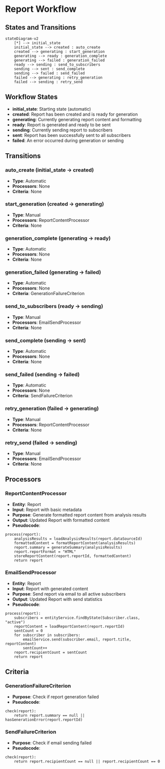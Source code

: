 # Report Workflow

## States and Transitions

```mermaid
stateDiagram-v2
    [*] --> initial_state
    initial_state --> created : auto_create
    created --> generating : start_generation
    generating --> ready : generation_complete
    generating --> failed : generation_failed
    ready --> sending : send_to_subscribers
    sending --> sent : send_complete
    sending --> failed : send_failed
    failed --> generating : retry_generation
    failed --> sending : retry_send
```

## Workflow States
- **initial_state**: Starting state (automatic)
- **created**: Report has been created and is ready for generation
- **generating**: Currently generating report content and formatting
- **ready**: Report is generated and ready to be sent
- **sending**: Currently sending report to subscribers
- **sent**: Report has been successfully sent to all subscribers
- **failed**: An error occurred during generation or sending

## Transitions

### auto_create (initial_state → created)
- **Type**: Automatic
- **Processors**: None
- **Criteria**: None

### start_generation (created → generating)
- **Type**: Manual
- **Processors**: ReportContentProcessor
- **Criteria**: None

### generation_complete (generating → ready)
- **Type**: Automatic
- **Processors**: None
- **Criteria**: None

### generation_failed (generating → failed)
- **Type**: Automatic
- **Processors**: None
- **Criteria**: GenerationFailureCriterion

### send_to_subscribers (ready → sending)
- **Type**: Manual
- **Processors**: EmailSendProcessor
- **Criteria**: None

### send_complete (sending → sent)
- **Type**: Automatic
- **Processors**: None
- **Criteria**: None

### send_failed (sending → failed)
- **Type**: Automatic
- **Processors**: None
- **Criteria**: SendFailureCriterion

### retry_generation (failed → generating)
- **Type**: Manual
- **Processors**: ReportContentProcessor
- **Criteria**: None

### retry_send (failed → sending)
- **Type**: Manual
- **Processors**: EmailSendProcessor
- **Criteria**: None

## Processors

### ReportContentProcessor
- **Entity**: Report
- **Input**: Report with basic metadata
- **Purpose**: Generate formatted report content from analysis results
- **Output**: Updated Report with formatted content
- **Pseudocode**:
```
process(report):
    analysisResults = loadAnalysisResults(report.dataSourceId)
    formattedContent = formatReportContent(analysisResults)
    report.summary = generateSummary(analysisResults)
    report.reportFormat = "HTML"
    storeReportContent(report.reportId, formattedContent)
    return report
```

### EmailSendProcessor
- **Entity**: Report
- **Input**: Report with generated content
- **Purpose**: Send report via email to all active subscribers
- **Output**: Updated Report with send statistics
- **Pseudocode**:
```
process(report):
    subscribers = entityService.findByState(Subscriber.class, "active")
    reportContent = loadReportContent(report.reportId)
    sentCount = 0
    for subscriber in subscribers:
        emailService.send(subscriber.email, report.title, reportContent)
        sentCount++
    report.recipientCount = sentCount
    return report
```

## Criteria

### GenerationFailureCriterion
- **Purpose**: Check if report generation failed
- **Pseudocode**:
```
check(report):
    return report.summary == null || hasGenerationError(report.reportId)
```

### SendFailureCriterion
- **Purpose**: Check if email sending failed
- **Pseudocode**:
```
check(report):
    return report.recipientCount == null || report.recipientCount == 0
```
